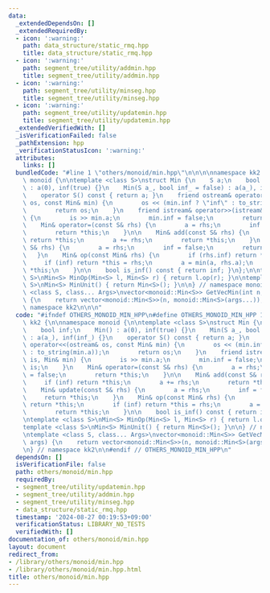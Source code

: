 ```yaml
---
data:
  _extendedDependsOn: []
  _extendedRequiredBy:
  - icon: ':warning:'
    path: data_structure/static_rmq.hpp
    title: data_structure/static_rmq.hpp
  - icon: ':warning:'
    path: segment_tree/utility/addmin.hpp
    title: segment_tree/utility/addmin.hpp
  - icon: ':warning:'
    path: segment_tree/utility/minseg.hpp
    title: segment_tree/utility/minseg.hpp
  - icon: ':warning:'
    path: segment_tree/utility/updatemin.hpp
    title: segment_tree/utility/updatemin.hpp
  _extendedVerifiedWith: []
  _isVerificationFailed: false
  _pathExtension: hpp
  _verificationStatusIcon: ':warning:'
  attributes:
    links: []
  bundledCode: "#line 1 \"others/monoid/min.hpp\"\n\n\n\nnamespace kk2 {\n\nnamespace\
    \ monoid {\n\ntemplate <class S>\nstruct Min {\n    S a;\n    bool inf;\n    Min()\
    \ : a(0), inf(true) {}\n    Min(S a_, bool inf_ = false) : a(a_), inf(inf_) {}\n\
    \    operator S() const { return a; }\n    friend ostream& operator<<(ostream&\
    \ os, const Min& min) {\n        os << (min.inf ? \"inf\" : to_string(min.a));\n\
    \        return os;\n    }\n    friend istream& operator>>(istream& is, Min& min)\
    \ {\n        is >> min.a;\n        min.inf = false;\n        return is;\n    }\n\
    \    Min& operator=(const S& rhs) {\n        a = rhs;\n        inf = false;\n\
    \        return *this;\n    }\n\n    Min& add(const S& rhs) {\n        if (inf)\
    \ return *this;\n        a += rhs;\n        return *this;\n    }\n    Min& update(const\
    \ S& rhs) {\n        a = rhs;\n        inf = false;\n        return *this;\n \
    \   }\n    Min& op(const Min& rhs) {\n        if (rhs.inf) return *this;\n   \
    \     if (inf) return *this = rhs;\n        a = min(a, rhs.a);\n        return\
    \ *this;\n    }\n\n    bool is_inf() const { return inf; }\n};\n\ntemplate <class\
    \ S>\nMin<S> MinOp(Min<S> l, Min<S> r) { return l.op(r); }\n\ntemplate <class\
    \ S>\nMin<S> MinUnit() { return Min<S>(); }\n\n} // namespace monoid\n\ntemplate\
    \ <class S, class... Args>\nvector<monoid::Min<S>> GetVecMin(int n, Args... args)\
    \ {\n    return vector<monoid::Min<S>>(n, monoid::Min<S>(args...));\n}\n\n} //\
    \ namespace kk2\n\n\n"
  code: "#ifndef OTHERS_MONOID_MIN_HPP\n#define OTHERS_MONOID_MIN_HPP 1\n\nnamespace\
    \ kk2 {\n\nnamespace monoid {\n\ntemplate <class S>\nstruct Min {\n    S a;\n\
    \    bool inf;\n    Min() : a(0), inf(true) {}\n    Min(S a_, bool inf_ = false)\
    \ : a(a_), inf(inf_) {}\n    operator S() const { return a; }\n    friend ostream&\
    \ operator<<(ostream& os, const Min& min) {\n        os << (min.inf ? \"inf\"\
    \ : to_string(min.a));\n        return os;\n    }\n    friend istream& operator>>(istream&\
    \ is, Min& min) {\n        is >> min.a;\n        min.inf = false;\n        return\
    \ is;\n    }\n    Min& operator=(const S& rhs) {\n        a = rhs;\n        inf\
    \ = false;\n        return *this;\n    }\n\n    Min& add(const S& rhs) {\n   \
    \     if (inf) return *this;\n        a += rhs;\n        return *this;\n    }\n\
    \    Min& update(const S& rhs) {\n        a = rhs;\n        inf = false;\n   \
    \     return *this;\n    }\n    Min& op(const Min& rhs) {\n        if (rhs.inf)\
    \ return *this;\n        if (inf) return *this = rhs;\n        a = min(a, rhs.a);\n\
    \        return *this;\n    }\n\n    bool is_inf() const { return inf; }\n};\n\
    \ntemplate <class S>\nMin<S> MinOp(Min<S> l, Min<S> r) { return l.op(r); }\n\n\
    template <class S>\nMin<S> MinUnit() { return Min<S>(); }\n\n} // namespace monoid\n\
    \ntemplate <class S, class... Args>\nvector<monoid::Min<S>> GetVecMin(int n, Args...\
    \ args) {\n    return vector<monoid::Min<S>>(n, monoid::Min<S>(args...));\n}\n\
    \n} // namespace kk2\n\n#endif // OTHERS_MONOID_MIN_HPP\n"
  dependsOn: []
  isVerificationFile: false
  path: others/monoid/min.hpp
  requiredBy:
  - segment_tree/utility/updatemin.hpp
  - segment_tree/utility/addmin.hpp
  - segment_tree/utility/minseg.hpp
  - data_structure/static_rmq.hpp
  timestamp: '2024-08-27 00:19:53+09:00'
  verificationStatus: LIBRARY_NO_TESTS
  verifiedWith: []
documentation_of: others/monoid/min.hpp
layout: document
redirect_from:
- /library/others/monoid/min.hpp
- /library/others/monoid/min.hpp.html
title: others/monoid/min.hpp
---
```

